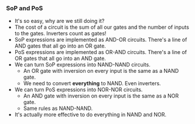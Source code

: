 ### SoP and PoS
- It's so easy, why are we still doing it?
- The cost of a circuit is the sum of all our gates and the number of inputs to the gates. Inverters count as gates!
- SoP expressions are implemented as AND-OR circuits. There's a line of AND gates that all go into an OR gate.
- PoS expressions are implemented as OR-AND circuits. There's a line of OR gates that all go into an AND gate.
- We can turn SoP expressions into NAND-NAND circuits.
	- An OR gate with inversion on every input is the same as a NAND gate.
	- We need to convert **everything** to NAND. Even inverters. 
- We can turn PoS expressions into NOR-NOR circuits.
	- An AND gate with inversion on every input is the same as a NOR gate.
	- Same rules as NAND-NAND.
- It's actually more effective to do everything in NAND and NOR.